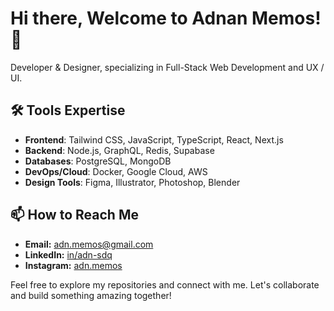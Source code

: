 # Hi there, Welcome to Adnan Memos! 👋

Developer & Designer, specializing in Full-Stack Web Development and UX / UI.

## 🛠️ Tools Expertise

- **Frontend**: Tailwind CSS, JavaScript, TypeScript, React, Next.js
- **Backend**: Node.js, GraphQL, Redis, Supabase
- **Databases**: PostgreSQL, MongoDB
- **DevOps/Cloud**: Docker, Google Cloud, AWS
- **Design Tools**: Figma, Illustrator, Photoshop, Blender

## 📫 How to Reach Me

- **Email:** adn.memos@gmail.com
- **LinkedIn:** [in/adn-sdq](https://www.linkedin.com/in/adn-sdq)
- **Instagram:** [adn.memos](https://www.instagram.com/adn.memos)

Feel free to explore my repositories and connect with me. Let's collaborate and build something amazing together!
